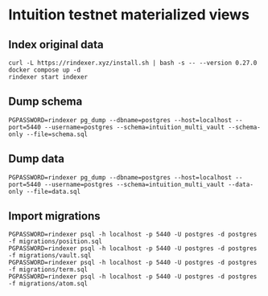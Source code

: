 # Intuition testnet materialized views

## Index original data

```
curl -L https://rindexer.xyz/install.sh | bash -s -- --version 0.27.0
docker compose up -d
rindexer start indexer
```

## Dump schema

```
PGPASSWORD=rindexer pg_dump --dbname=postgres --host=localhost --port=5440 --username=postgres --schema=intuition_multi_vault --schema-only --file=schema.sql
```

## Dump data

```
PGPASSWORD=rindexer pg_dump --dbname=postgres --host=localhost --port=5440 --username=postgres --schema=intuition_multi_vault --data-only --file=data.sql
```


## Import migrations 

```
PGPASSWORD=rindexer psql -h localhost -p 5440 -U postgres -d postgres -f migrations/position.sql
PGPASSWORD=rindexer psql -h localhost -p 5440 -U postgres -d postgres -f migrations/vault.sql
PGPASSWORD=rindexer psql -h localhost -p 5440 -U postgres -d postgres -f migrations/term.sql
PGPASSWORD=rindexer psql -h localhost -p 5440 -U postgres -d postgres -f migrations/atom.sql

```
```
